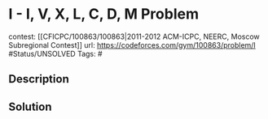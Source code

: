 # I - I, V, X, L, C, D, M Problem

contest: [[CFICPC/100863/100863|2011-2012 ACM-ICPC, NEERC, Moscow Subregional Contest]]
url: https://codeforces.com/gym/100863/problem/I
#Status/UNSOLVED
Tags: #

## Description

## Solution

